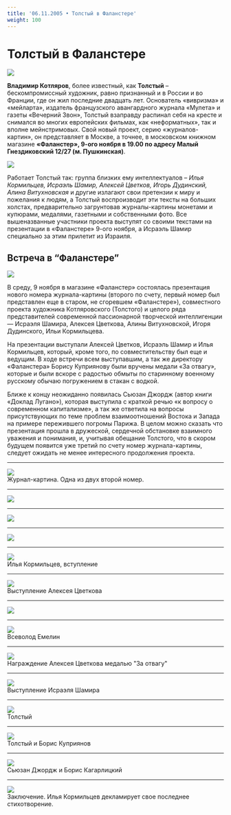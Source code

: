 ```yaml
---
title: '06.11.2005 • Толстый в Фаланстере'
weight: 100
---
```


# Толстый в Фаланстере

![](/img/tolstii2.jpg)

__Владимир Котляров__, более известный, как __Толстый__ – бескомпромиссный художник, равно признанный и в России и во Франции, где он жил последние двадцать лет. Основатель «вивризма» и «мейларта», издатель французского авангардного журнала «Мулета» и газеты «Вечерний Звон», Толстый взаправду распинал себя на кресте и снимался во многих европейских фильмах, как «неформатных», так и вполне мейнстримовых. Свой новый проект, серию «журналов-картин», он представляет в Москве, а точнее, в московском книжном магазине __«Фаланстер», 9-ого ноября в 19.00 по адресу Малый Гнездиковский 12/27 (м. Пушкинская)__.

![](/img/tolstii1.jpg)

Работает Толстый так: группа близких ему интеллектуалов – _Илья Кормильцев, Исраэль Шамир, Алексей Цветков, Игорь Дудинский, Алина Витухновская_ и другие излагают свои претензии к миру и пожелания к людям, а Толстый воспроизводит эти тексты на больших холстах, предварительно загрунтовав журналы-картины монетами и купюрами, медалями, газетными и собственными фото. Все вышеназванные участники проекта выступят со своими текстами на презентации в «Фаланстере» 9-ого ноября, а Исраэль Шамир специально за этим прилетит из Израиля.

## Встреча в “Фаланстере”

![](/img/falanster2.jpg)

В среду, 9 ноября в магазине «Фаланстер» состоялась презентация нового номера журнала-картины (второго по счету, первый номер был представлен еще в старом, не сгоревшем «Фаланстере»), совместного проекта художника Котляровского (Толстого) и целого ряда представителей современной пассионарной творческой интеллигенции — Исраэля Шамира, Алексея Цветкова, Алины Витухновской, Игоря Дудинского, Ильи Кормильцева.

На презентации выступали Алексей Цветков, Исраэль Шамир и Илья Кормильцев, который, кроме того, по совместительству был еще и ведущим. В ходе встречи всем выступавшим, а так же директору «Фаланстера» Борису Куприянову были вручены медали «За отвагу», которые и были вскоре с радостью обмыты по старинному военному русскому обычаю погружением в стакан с водкой.

Ближе к концу неожиданно появилась Сьюзан Джордж (автор книги «Доклад Лугано»), которая выступила с краткой речью «к вопросу о современном капитализме», а так же ответила на вопросы присутствующих по теме проблем взаимоотношений Востока и Запада на примере пережившего погромы Парижа.
В целом можно сказать что презентация прошла в дружеской, сердечной обстановке взаимного уважения и понимания, и, учитывая обещание Толстого, что в скором будущем появится уже третий по счету номер журнала-картины, следует ожидать не менее интересного продолжения проекта.

---

![](/img/P1030106.jpg)\
Журнал-картина. Одна из двух второй номер.

---

![](/img/P1030012.jpg)

---

![](/img/P1030015.jpg)

---

![](/img/P1030016.jpg)

---

![](/img/P1030017.jpg)\
Илья Кормильцев, вступление

---

![](/img/P1030039.jpg)\
Выступление Алексея Цветкова

---

![](/img/P1030040.jpg)

---

![](/img/P1030051.jpg)\
Всеволод Емелин

---

![](/img/P1030057.jpg)\
Награждение Алексея Цветкова медалью "За отвагу"

---

![](/img/P1030073.jpg)\
Выступление Исраэля Шамира

---

![](/img/P1030077.jpg)\
Толстый

---

![](/img/P1030089.jpg)\
Толстый и Борис Куприянов

---

![](/img/P1030111.jpg)\
Сьюзан Джордж и Борис Кагарлицкий

---

![](/img/P1030099.jpg)\
Заключение. Илья Кормильцев декламирует свое последнее стихотворение.